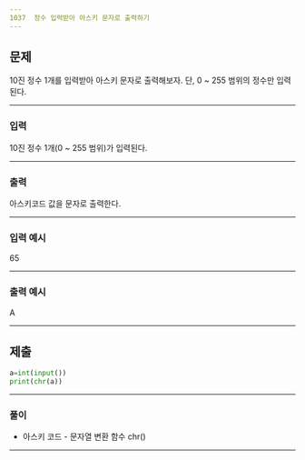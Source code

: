 ```yaml
---
1037  정수 입력받아 아스키 문자로 출력하기
---
```

문제
---

10진 정수 1개를 입력받아 아스키 문자로 출력해보자.
단, 0 ~ 255 범위의 정수만 입력된다.

---
### 입력 

10진 정수 1개(0 ~ 255 범위)가 입력된다.



---
### 출력   

아스키코드 값을 문자로 출력한다.


---
### 입력 예시

65

---
### 출력 예시

A

---
제출
---
```python
a=int(input())
print(chr(a))
```
---
### 풀이
* 아스키 코드 - 문자열 변환 함수 chr()

---
